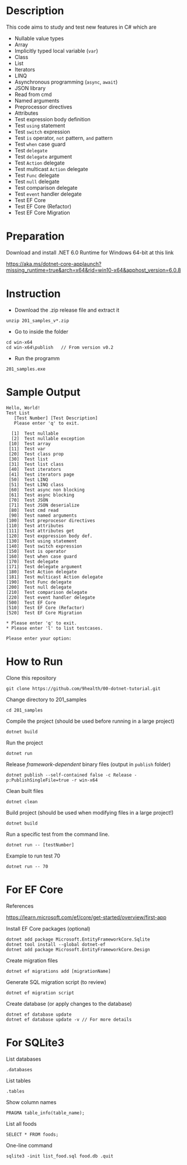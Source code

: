 # Description

This code aims to study and test new features in C# which are

- Nullable value types
- Array
- Implicitly typed local variable (`var`)
- Class
- List
- Iterators
- LINQ
- Asynchronous programming (`async`, `await`)
- JSON library
- Read from cmd
- Named arguments
- Preprocessor directives
- Attributes
- Test expression body definition
- Test `using` statement
- Test `switch` expression
- Test `is` operator, `not` pattern, `and` pattern
- Test `when` case guard
- Test `delegate`
- Test `delegate` argument
- Test `Action` delegate
- Test multicast `Action` delegate
- Test `Func` delegate
- Test `null` delegate
- Test comparison delegate
- Test `event` handler delegate
- Test EF Core
- Test EF Core (Refactor)
- Test EF Core Migration

# Preparation

Download and install .NET 6.0 Runtime for Windows 64-bit at this link

https://aka.ms/dotnet-core-applaunch?missing_runtime=true&arch=x64&rid=win10-x64&apphost_version=6.0.8

# Instruction

- Download the .zip release file and extract it
```
unzip 201_samples_v*.zip
```

- Go to inside the folder
```
cd win-x64
cd win-x64\publish   // From version v0.2
```

- Run the programm
```
201_samples.exe
```

# Sample Output
```
Hello, World!
Test List
   [Test Number] [Test Description]
   Please enter 'q' to exit.

  [1]  Test nullable
  [2]  Test nullable exception
 [10]  Test array
 [11]  Test var
 [20]  Test class prop
 [30]  Test list
 [31]  Test list class
 [40]  Test iterators
 [41]  Test iterators page
 [50]  Test LINQ
 [51]  Test LINQ class
 [60]  Test async non blocking
 [61]  Test async blocking
 [70]  Test JSON
 [71]  Test JSON deserialize
 [80]  Test cmd read
 [90]  Test named arguments
[100]  Test preprocesor directives
[110]  Test attributes
[111]  Test attributes get
[120]  Test exppression body def.
[130]  Test using statement
[140]  Test switch expression
[150]  Test is operator
[160]  Test when case guard
[170]  Test delegate
[171]  Test delegate argument
[180]  Test Action delegate
[181]  Test multicast Action delegate
[190]  Test Func delegate
[200]  Test null delegate
[210]  Test comparison delegate
[220]  Test event handler delegate
[500]  Test EF Core
[510]  Test EF Core (Refactor)
[520]  Test EF Core Migration

* Please enter 'q' to exit.
* Please enter 'l' to list testcases.

Please enter your option:
```

# How to Run
Clone this repository
```
git clone https://github.com/9health/00-dotnet-tutorial.git
```

Change directory to 201_samples
```
cd 201_samples
```

Compile the project (should be used before running in a large project)
```
dotnet build
```

Run the project
```
dotnet run
```

Release _framework-dependent_ binary files (output in `publish` folder)
```
dotnet publish --self-contained false -c Release -p:PublishSingleFile=true -r win-x64
```

Clean built files
```
dotnet clean
```

Build project (should be used when modifying files in a large project!)
```
dotnet build
```

Run a specific test from the command line.
```
dotnet run -- [testNumber]
```

Example to run test 70
```
dotnet run -- 70
```

# For EF Core
References

https://learn.microsoft.com/ef/core/get-started/overview/first-app

Install EF Core packages (optional)
```
dotnet add package Microsoft.EntityFrameworkCore.Sqlite
dotnet tool install --global dotnet-ef
dotnet add package Microsoft.EntityFrameworkCore.Design
```

Create migration files
```
dotnet ef migrations add [migrationName]
```

Generate SQL migration script (to review)
```
dotnet ef migration script
```

Create database (or apply changes to the database)
```
dotnet ef database update
dotnet ef database update -v // For more details
```

# For SQLite3
List databases
```
.databases
```

List tables
```
.tables
```

Show column names
```
PRAGMA table_info(table_name);
```

List all foods
```
SELECT * FROM foods;
```

One-line command
```
sqlite3 -init list_food.sql food.db .quit
```
